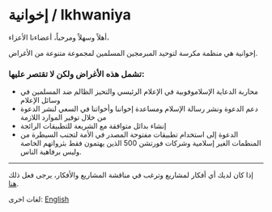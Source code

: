 # إخوانية / Ikhwaniya

أهلاً وسهلاً ومرحباً، أعضاءنا الأعزاء،

إخوانية هي منظمة مكرسة لتوحيد المبرمجين المسلمين لمجموعة متنوعة من الأغراض.

### تشمل هذه الأغراض ولكن لا تقتصر عليها:
- محاربة الدعاية الإسلاموفوبية في الإعلام الرئيسي والتحيز الظالم ضد المسلمين في وسائل الإعلام
- دعم الدعوة ونشر رسالة الإسلام ومساعدة إخواننا وأخواتنا في السعي لنشر الدعوة من خلال توفير الموارد اللازمة
- إنشاء بدائل متوافقة مع الشريعة للتطبيقات الرائجة
- الدعوة إلى استخدام تطبيقات مفتوحة المصدر في الأمة لتجنب السيطرة من المنظمات الغير إسلامية وشركات فورتشن 500 الذين يهتمون فقط بثرواتهم الخاصة وليس برفاهية الناس.

---

إذا كان لديك أي أفكار لمشاريع وترغب في مناقشة المشاريع والأفكار، يرجى فعل ذلك [هنا](https://github.com/orgs/Ikhwaniya/discussions).

لغات اخرى: [English](https://github.com/Ikhwaniya/.github/blob/main/profile/readme.md)
